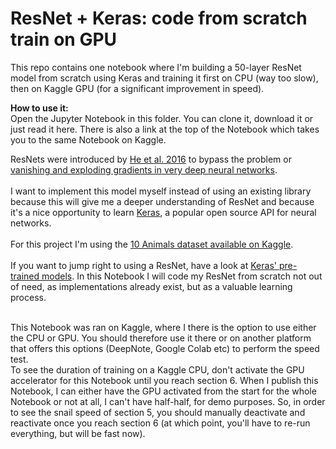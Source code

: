 # ResNet + Keras: code from scratch train on GPU

This repo contains one notebook where I'm building a 50-layer ResNet model from scratch using Keras and training it first on CPU (way too slow), then on Kaggle GPU (for a significant improvement in speed).

<b>How to use it:</b>   
Open the Jupyter Notebook in this folder. You can clone it, download it or just read it here. There is also a link at the top of the Notebook which takes you to the same Notebook on Kaggle.

ResNets were introduced by <a href="https://openaccess.thecvf.com/content_cvpr_2016/papers/He_Deep_Residual_Learning_CVPR_2016_paper.pdf">He et al. 2016</a> to bypass the problem or <a href="https://www.youtube.com/watch?v=qhXZsFVxGKo">vanishing and exploding gradients in very deep neural networks</a>. 
<br/><br/>
I want to implement this model myself instead of using an existing library because this will give me a deeper understanding of ResNet and because it's a nice opportunity to learn <a href="https://keras.io/">Keras</a>, a popular open source API for neural networks.
<br/><br/> 
For this project I'm using the <a href="https://www.kaggle.com/alessiocorrado99/animals10">10 Animals dataset available on Kaggle</a>.
<br/><br/> 
If you want to jump right to using a ResNet, have a look at <a href='https://keras.io/api/applications/'>Keras' pre-trained models</a>. In this Notebook I will code my ResNet from scratch not out of need, as implementations already exist, but as a valuable learning process.<br/><br/>

This Notebook was ran on Kaggle, where I there is the option to use either the CPU or GPU. You should therefore use it there or on another platform that offers this options (DeepNote, Google Colab etc) to perform the speed test.   
To see the duration of training on a Kaggle CPU, don't activate the GPU accelerator for this Notebook until you reach section 6. When I publish this Notebook, I can either have the GPU activated from the start for the whole Notebook or not at all, I can't have half-half, for demo purposes. So, in order to see the snail speed of section 5, you should manually deactivate and reactivate once you reach section 6 (at which point, you'll have to re-run everything, but will be fast now).  
